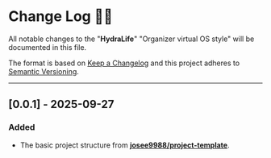 <!-- markdownlint-disable MD024-->
# **Change Log** 📜📝

All notable changes to the "**HydraLife**" "Organizer virtual OS style" will be documented in this file.

The format is based on [Keep a Changelog](https://keepachangelog.com/en/1.0.0/) and this project adheres to [Semantic Versioning](https://semver.org/spec/v2.0.0.html).

---

## [**0.0.1**] - 2025-09-27

### Added

* The basic project structure from **[josee9988/project-template](https://github.com/Josee9988/project-template)**.
